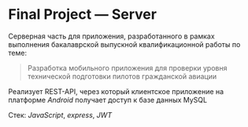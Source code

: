 # Final Project — Server

Серверная часть для приложения, разработанного в рамках выполнения бакалаврской выпускной квалификационной работы по теме:

> Разработка мобильного приложения для проверки уровня технической подготовки пилотов гражданской авиации

Реализует REST-API, через который клиентское приложение на платформе _Android_ получает доступ к базе данных MySQL

Стек: _JavaScript_, _express_, _JWT_
